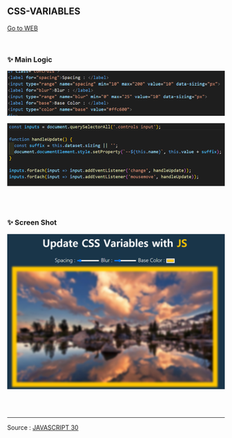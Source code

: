 ## CSS-VARIABLES

[Go to WEB](https://limunosekai.github.io/css-variables/)

<br>

### ✨ Main Logic

![1](./img/K-003.png)

![](./img/K-002.png)

<br>

<br>

### ✨ Screen Shot

![2](./img/K-004.png)

<br>

<br>

---

Source : [JAVASCRIPT 30](https://javascript30.com/)
